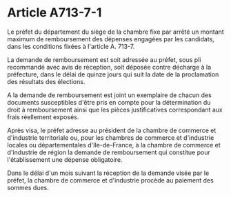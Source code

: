 # Article A713-7-1

<p>Le préfet du département du siège de la chambre fixe par arrêté un montant maximum de remboursement des dépenses engagées par les candidats, dans les conditions fixées à l'article A. 713-7. </p><p>La demande de remboursement est soit adressée au préfet, sous pli recommandé avec avis de réception, soit déposée contre décharge à la préfecture, dans le délai de quinze jours qui suit la date de la proclamation des résultats des élections.</p><p>A la demande de remboursement est joint un exemplaire de chacun des documents susceptibles d'être pris en compte pour la détermination du droit à remboursement ainsi que les pièces justificatives correspondant aux frais réellement exposés. </p><p>Après visa, le préfet adresse au président de la chambre de commerce et d'industrie territoriale ou, pour les chambres de commerce et d'industrie locales ou départementales d'Ile-de-France, à la chambre de commerce et d'industrie de région la demande de remboursement qui constitue pour l'établissement une dépense obligatoire. </p><p>Dans le délai d'un mois suivant la réception de la demande visée par le préfet, la chambre de commerce et d'industrie procède au paiement des sommes dues.</p>
